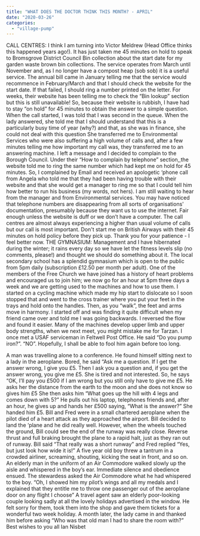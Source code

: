 ```yaml
---
title: "WHAT DOES THE DOCTOR THINK THIS MONTH? - APRIL"
date: "2020-03-26"
categories: 
  - "village-pump"
---
```


CALL CENTRES: I think I am turning into Victor Meldrew (Head Office thinks this happened years ago!). It has just taken me 45 minutes on hold to speak to Bromsgrove District Council Bin collection about the start date for my garden waste brown bin collections. The service operates from March until November and, as I no longer have a compost heap (sob sob) it is a useful service. The annual bill came in January telling me that the service would recommence in February/March and that I should check the website for the start date. If that failed, I should ring a number printed on the letter. For weeks, their website has been telling me to check the “Bin lookup” section but this is still unavailable! So, because their website is rubbish, I have had to stay “on hold” for 45 minutes to obtain the answer to a simple question. When the call started, I was told that I was second in the queue. When the lady answered, she told me that I should understand that this is a particularly busy time of year (why?) and that, as she was in finance, she could not deal with this question She transferred me to Environmental Services who were also suffering a high volume of calls and, after a few minutes telling me how important my call was, they transferred me to an answering machine. I left a message and I decided to complain to the Borough Council. Under their “How to complain by telephone” section,,the website told me to ring the same number which had kept me on hold for 45 minutes. So, I complained by Email and received an apologetic ‘phone call from Angela who told me that they had been having trouble with their website and that she would get a manager to ring me so that I could tell him how better to run his business (my words, not hers). I am still waiting to hear from the manager and from Environmental services. You may have noticed that telephone numbers are disappearing from all sorts of organisations' documentation, presumably because they want us to use the internet. Fair enough unless the website is duff or we don’t have a computer. The call centres are almost always experiencing a higher than usual volume of calls but our call is most important. Don't start me on British Airways with their 45 minutes on hold policy before they pick up. Thank you for your patience - I feel better now. THE GYMNASIUM: Management and I have hibernated during the winter; it rains every day so we have let the fitness levels slip (no comments, please!) and thought we should do something about it. The local secondary school has a splendid gymnasium which is open to the public from 5pm daily (subscription £12.50 per month per adult). One of the members of the Free Church we have joined has a history of heart problems and encouraged us to join him; we now go for an hour at 5pm three days a week and we are getting used to the machines and how to use them. I started on a cycling machine which made my hip start to dislocate so I soon stopped that and went to the cross trainer where you put your feet in the trays and hold onto the handles. Then, as you “walk”, the feet and arms move in harmony. I started off and was finding it quite difficult when my friend came over and told me I was going backwards. I reversed the flow and found it easier. Many of the machines develop upper limb and upper body strengths, when we next meet, you might mistake me for Tarzan. I once met a USAF serviceman in Feltwell Post Office. He said “Do you pump iron?”. “NO”. Hopefully, I shall be able to fool him again before too long.

A man was travelling alone to a conference. He found himself sitting next to a lady in the aeroplane. Bored, he said “Ask me a question. If I get the answer wrong, I give you £5. Then I ask you a question and, if you get the answer wrong, you give me £5. She is tired and not interested. So, he says “OK, I’ll pay you £500 if I am wrong but you still only have to give me £5. He asks her the distance from the earth to the moon and she does not know so gives him £5 She then asks him “What goes up the hill with 4 legs and comes down with 5?” He pulls out his laptop, telephones friends and, after an hour, he gives up and hands her £500 saying, “What is the answer?” She handed him £5. Bill and Fred were in a small chartered aeroplane when the pilot died of a heart attack as they approached the airport. Bill decided to land the ‘plane and he did really well. However, when the wheels touched the ground, Bill could see the end of the runway was really close. Reverse thrust and full braking brought the plane to a rapid halt, just as they ran out of runway. Bill said “That really was a short runway” and Fred replied “Yes, but just look how wide it is!” A five year old boy threw a tantrum in a crowded airliner, screaming, shouting, kicking the seat in front, and so on. An elderly man in the uniform of an Air Commodore walked slowly up the aisle and whispered in the boy’s ear. Immediate silence and obedience ensued. The stewardess asked the Air Commodore what he had whispered to the boy. “Oh, I showed him my pilot’s wings and all my medals and I explained that they entitle me to throw one passenger out of the aeroplane door on any flight I choose” A travel agent saw an elderly poor-looking couple looking sadly at all the lovely holidays advertised in the window. He felt sorry for them, took them into the shop and gave them tickets for a wonderful two week holiday. A month later, the lady came in and thanked him before asking “Who was that old man I had to share the room with?” Best wishes to you all Ian Nisbet
